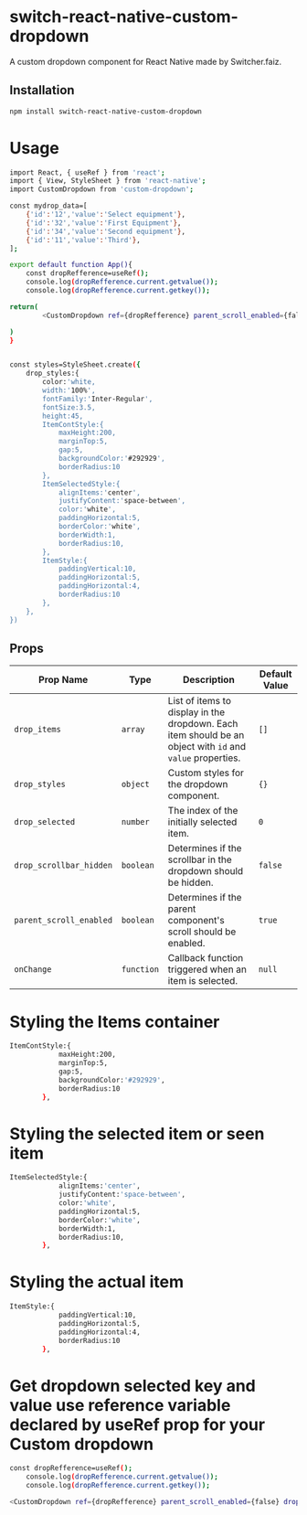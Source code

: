 # switch-react-native-custom-dropdown

A custom dropdown component for React Native made by Switcher.faiz.

## Installation

```bash
npm install switch-react-native-custom-dropdown
```

# Usage
```bash
import React, { useRef } from 'react';
import { View, StyleSheet } from 'react-native';
import CustomDropdown from 'custom-dropdown';

const mydrop_data=[
    {'id':'12','value':'Select equipment'},
    {'id':'32','value':'First Equipment'},
    {'id':'34','value':'Second equipment'},
    {'id':'11','value':'Third'},
];

export default function App(){
    const dropRefference=useRef();
    console.log(dropRefference.current.getvalue());
    console.log(dropRefference.current.getkey());

return(
        <CustomDropdown ref={dropRefference} parent_scroll_enabled={false} drop_scrollbar_hidden={false} drop_styles={styles.drop_styles} drop_items={mydrop_data} drop_selected={1}>Update</CustomDropdown>

)
}


const styles=StyleSheet.create({
    drop_styles:{
        color:'white,
        width:'100%',
        fontFamily:'Inter-Regular',
        fontSize:3.5,
        height:45,
        ItemContStyle:{
            maxHeight:200,
            marginTop:5,
            gap:5,
            backgroundColor:'#292929',
            borderRadius:10
        },
        ItemSelectedStyle:{
            alignItems:'center',
            justifyContent:'space-between',
            color:'white',
            paddingHorizontal:5,
            borderColor:'white',
            borderWidth:1,
            borderRadius:10,
        },
        ItemStyle:{
            paddingVertical:10,
            paddingHorizontal:5,
            paddingHorizontal:4,
            borderRadius:10
        },
    },
})
```

## Props

| Prop Name              | Type       | Description                                                                            | Default Value |
|------------------------|------------|----------------------------------------------------------------------------------------|---------------|
| `drop_items`           | `array`    | List of items to display in the dropdown. Each item should be an object with `id` and `value` properties. | `[]`          |
| `drop_styles`          | `object`   | Custom styles for the dropdown component.                                              | `{}`          |
| `drop_selected`        | `number`   | The index of the initially selected item.                                              | `0`           |
| `drop_scrollbar_hidden`| `boolean`  | Determines if the scrollbar in the dropdown should be hidden.                          | `false`       |
| `parent_scroll_enabled`| `boolean`  | Determines if the parent component's scroll should be enabled.                         | `true`        |
| `onChange`             | `function` | Callback function triggered when an item is selected.                                  | `null`        |


# Styling the Items container
```bash
ItemContStyle:{
            maxHeight:200,
            marginTop:5,
            gap:5,
            backgroundColor:'#292929',
            borderRadius:10
        },
```

# Styling the selected item or seen item
```bash
ItemSelectedStyle:{
            alignItems:'center',
            justifyContent:'space-between',
            color:'white',
            paddingHorizontal:5,
            borderColor:'white',
            borderWidth:1,
            borderRadius:10,
        },
```
# Styling the actual item 
```bash
ItemStyle:{
            paddingVertical:10,
            paddingHorizontal:5,
            paddingHorizontal:4,
            borderRadius:10
        },
```

# Get dropdown selected key and value use reference variable declared by useRef prop for your Custom dropdown

```bash
const dropRefference=useRef();
    console.log(dropRefference.current.getvalue());
    console.log(dropRefference.current.getkey());

<CustomDropdown ref={dropRefference} parent_scroll_enabled={false} drop_scrollbar_hidden={false} drop_styles={styles.drop_styles} drop_items={mydrop_data} drop_selected={1}>Update</CustomDropdown>
```

